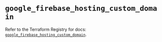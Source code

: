 # `google_firebase_hosting_custom_domain`

Refer to the Terraform Registry for docs: [`google_firebase_hosting_custom_domain`](https://registry.terraform.io/providers/hashicorp/google-beta/6.37.0/docs/resources/google_firebase_hosting_custom_domain).
